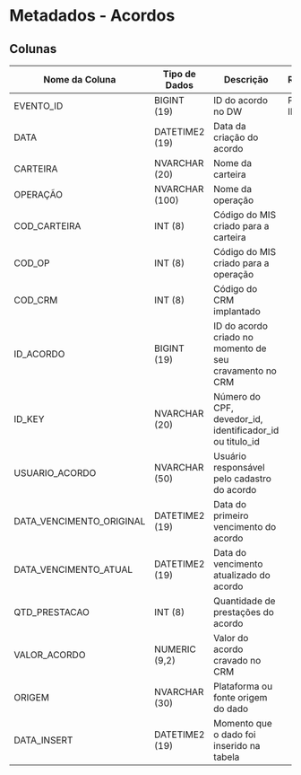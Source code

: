 # Metadados - Acordos

## Colunas

| Nome da Coluna              | Tipo de Dados | Descrição                                                      | Restrições   | Relacionamento          |
|-----------------------------|---------------|----------------------------------------------------------------|--------------|-------------------------|
| EVENTO_ID                   | BIGINT (19)   | ID do acordo no DW                                             |PK, IDENTITY  |                         |
| DATA                        | DATETIME2 (19)| Data da criação do acordo                                      |              |                         |
| CARTEIRA                    | NVARCHAR (20) | Nome da carteira                                               |              |                         |
| OPERAÇÃO                    | NVARCHAR (100)| Nome da operação                                               |              |                         |
| COD_CARTEIRA                | INT (8)       | Código do MIS criado para a carteira                           |              |                         |
| COD_OP                      | INT (8)       | Código do MIS criado para a operação                           |              |                         |
| COD_CRM                     | INT (8)       | Código do CRM implantado                                       |              |                         |
| ID_ACORDO                   | BIGINT (19)   | ID do acordo criado no momento de seu cravamento no CRM        |              |                         |
| ID_KEY                      | NVARCHAR (20) | Número do CPF, devedor_id, identificador_id ou titulo_id       |              |                         |
| USUARIO_ACORDO              | NVARCHAR (50) | Usuário responsável pelo cadastro do acordo                    |              |                         |
| DATA_VENCIMENTO_ORIGINAL    | DATETIME2 (19)| Data do primeiro vencimento do acordo                          |              |                         |
| DATA_VENCIMENTO_ATUAL       | DATETIME2 (19)| Data do vencimento atualizado do acordo                        |              |                         |
| QTD_PRESTACAO               | INT (8)       | Quantidade de prestações do acordo                             |              |                         |
| VALOR_ACORDO                | NUMERIC (9,2) | Valor do acordo cravado no CRM                                 |              |                         |
| ORIGEM                      | NVARCHAR (30) | Plataforma ou fonte origem do dado                             |              |                         |
| DATA_INSERT                 | DATETIME2 (19)| Momento que o dado foi inserido na tabela                      |              |                         |
